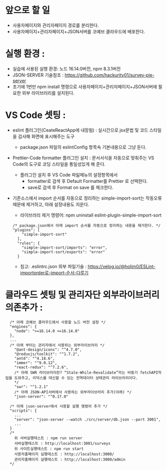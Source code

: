# 앞으로 할 일

- 사용자페이지와 관리자페이지 경로를 분리한다.
- 사용자페이지+관리자페이지+JSON서버를 코예브 클라우드에 배포한다.

# 실행 환경 :

- 실습에 사용된 실행 환경: 노드 16.14.0버전, npm 8.3.1버전
- JSON-SERVER 기술참조 : https://github.com/hackurity01/survey-pie-server
- 초기에 1번만 npm install 명령으로 사용자페이지+관리자페이지+JSON서버에 필요한 외부 라이브러리를 설치된다.

# VS Code 셋팅 :

- eslint 플러그인(CeateReactApp에 내장됨) : 실시간으로 jsx문법 및 코드 스타일을 검사해 화면에 표시해주는 도구
  - package.json 파일의 eslintConfig 항목속 기본내용으로 그냥 둔다.
- Prettier-Code formatter 플러그인 설치 : 문서서식을 자동으로 맞춰주는 VS Code의 도구로 코딩 스타일을 통일성있게 해 준다.
  - 플러그인 설치 후 VS Code 파읾메뉴의 설정항목에서
    - formatter로 검색 후 Default Formatter를 Prettier 로 선택한다.
    - save로 검색 후 Format on save 를 체크한다.
- 기존소스에서 import 순서를 자동으로 정리하는 simple-import-sort는 작동오류때문애 제거하고, 아래 설정내용도 지운다.

  - 라이브러리 제거 명령어: npm uninstall eslint-plugin-simple-import-sort

  ```
  /* package.json에서 아래 import 순서를 자동으로 정리하는 내용을 제거한다. */
  "plugins": [
      "simple-import-sort"
    ],
    "rules": {
      "simple-import-sort/imports": "error",
      "simple-import-sort/exports": "error"
    }
  ```

  - 침고: .eslintrc.json 외부 파일기술 : https://velog.io/@holim0/ESLint-importorder로-import-순서-다루기

# 클라우드 셋팅 및 관리자단 외부라이브러리 의존추가 :

```
  /* 아래 코예브 클라우드에서 사용할 노드 버전 설정 */
  "engines": {
    "node": ">=16.14.0 <=16.14.0"
  },
  ...
  /* 아래 부터는 관리자에서 사용하는 외부라이브러리 */
    "@ant-design/icons": "^4.7.0",
    "@reduxjs/toolkit": "^1.7.2",
    "antd": "^4.18.6",
    "immer": "^9.0.12",
    "react-redux": "^7.2.6",
    /* 아래 SWR 라이브러리란? “Stale-While-Revalidate”라는 비동기 fetchAPI작업을 도와주고, 리덕스를 대신할 수 있는 전역데이터 상태관리 라이브러리이다.
    */
    "swr": "^1.2.1"
    /* 아래 JSON-API서버에서 사용하는 외부라이브러리 추가(아래) */
    "json-server": "^0.17.0"

  /* 아래 json-server에서 사용할 실행 명령어 추가 */
  "scripts": {
    ...
    "server": "json-server --watch ./src/server/db.json --port 3001",
    ...
  }
  /*
    위 서버실행테스트 : npm run server
    서버실행테스트 : http://localhost:3001/surveys
    위 사이트실행테스트 : npm run start
    사용자홈페이지 실행테스트 : http://localhost:3000/
    관리자홈페이지 실행테스트 : http://localhost:3000/admin
  */
```
